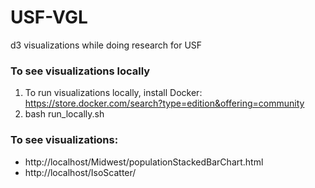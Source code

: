 # USF-VGL
d3 visualizations while doing research for USF

### To see visualizations locally

1) To run visualizations locally, install Docker: https://store.docker.com/search?type=edition&offering=community
2) bash run_locally.sh 

### To see visualizations:
* http://localhost/Midwest/populationStackedBarChart.html
* http://localhost/IsoScatter/ 
